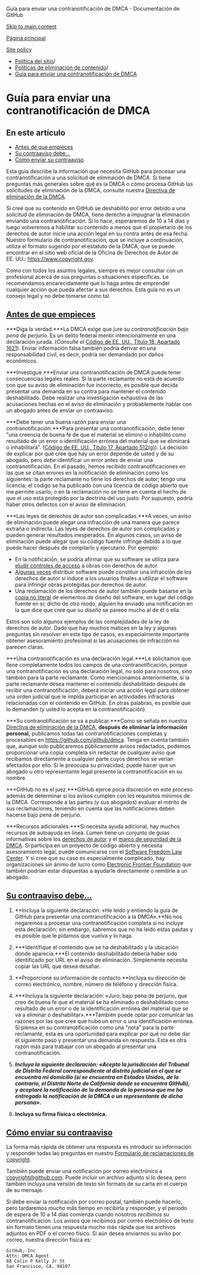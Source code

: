 Guía para enviar una contranotificación de DMCA - Documentación de GitHub

[Skip to main content](#main-content)

[Página principal](/es)

[Site policy](/es/site-policy)

* [Política del sitio](/es/site-policy)/
* [Políticas de eliminación de contenido](/es/site-policy/content-removal-policies)/
* [Guía para enviar una contranotificación de DMCA](/es/site-policy/content-removal-policies/guide-to-submitting-a-dmca-counter-notice)

Guía para enviar una contranotificación de DMCA
==========

En este artículo
----------

* [Antes de que empieces](#before-you-start)
* [Su contraaviso debe...](#your-counter-notice-must)
* [Cómo enviar su contraaviso](#how-to-submit-your-counter-notice)

Esta guía describe la información que necesita GitHub para procesar una contranotificación a una solicitud de eliminación de DMCA. Si tiene preguntas más generales sobre qué es la DMCA o cómo procesa GitHub las solicitudes de eliminación de la DMCA, consulte nuestra [Directiva de eliminación de la DMCA](/es/site-policy/content-removal-policies/dmca-takedown-policy).

Si cree que su contenido en GitHub se deshabilitó por error debido a una solicitud de eliminación de DMCA, tiene derecho a impugnar la eliminación enviando una contranotificación. Si lo hace, esperaremos de 10 a 14 días y luego volveremos a habilitar su contenido a menos que el propietario de los derechos de autor inicie una acción legal en su contra antes de esa fecha. Nuestro formulario de contranotificación, que se incluye a continuación, utiliza el formato sugerido por el estatuto de la DMCA, que se puede encontrar en el sitio web oficial de la Oficina de Derechos de Autor de EE. UU.: <https://www.copyright.gov>.

Como con todos los asuntos legales, siempre es mejor consultar con un profesional acerca de sus preguntas o situaciones específicas. Le recomendamos encarecidamente que lo haga antes de emprender cualquier acción que pueda afectar a sus derechos. Esta guía no es un consejo legal y no debe tomarse como tal.

[Antes de que empieces](#before-you-start)
----------

***Diga la verdad.***La DMCA exige que jure *su contranotificación bajo pena de perjurio*. Es un delito federal mentir intencionalmente en una declaración jurada. (*Consulte el* [Código de EE. UU., Título 18, Apartado 1621](https://www.gpo.gov/fdsys/pkg/USCODE-2011-title18/html/USCODE-2011-title18-partI-chap79-sec1621.htm)). Enviar información falsa también podría derivar en una responsabilidad civil, es decir, podría ser demandado por daños económicos.

***Investigue.***Enviar una contranotificación de DMCA puede tener consecuencias legales reales. Si la parte reclamante no está de acuerdo con que su aviso de eliminación fue incorrecto, es posible que decida presentar una demanda en su contra para mantener el contenido deshabilitado. Debe realizar una investigación exhaustiva de las acusaciones hechas en el aviso de eliminación y probablemente hablar con un abogado antes de enviar un contraaviso.

***Debe tener una buena razón para enviar una contranotificación.***Para presentar una contranotificación, debe tener "una creencia de buena fe de que el material se eliminó o inhabilitó como resultado de un error o identificación errónea del material que se eliminará o inhabilitará". ([Código de EE. UU., Título 17, Apartado 512(g)](https://www.copyright.gov/title17/92chap5.html#512)). La decisión de explicar por qué cree que hay un error depende de usted y de su abogado, pero *debe* identificar un error antes de enviar una contranotificación. En el pasado, hemos recibido contranotificaciones en las que se citan errores en la notificación de eliminación como los siguientes: la parte reclamante no tiene los derechos de autor; tengo una licencia; el código se ha publicado con una licencia de código abierto que me permite usarlo; o en la reclamación no se tiene en cuenta el hecho de que el uso está protegido por la doctrina del uso justo. Por supuesto, podría haber otros defectos con el aviso de eliminación.

***Las leyes de derechos de autor son complicadas.***A veces, un aviso de eliminación puede alegar una infracción de una manera que parece extraña o indirecta. Las leyes de derechos de autor son complicadas y pueden generar resultados inesperados. En algunos casos, un aviso de eliminación puede alegar que su código fuente infringe debido a lo que puede hacer después de compilarlo y ejecutarlo. Por ejemplo:

* En la notificación, se podría afirmar que su software se utiliza para [eludir controles de acceso](https://www.copyright.gov/title17/92chap12.html) a obras con derechos de autor.
* [Algunas veces](https://www.copyright.gov/docs/mgm/) distribuir software puede constituir una infracción de los derechos de autor si induce a los usuarios finales a utilizar el software para infringir obras protegidas por derechos de autor.
* Una reclamación de los derechos de autor también puede basarse en la [copia no literal](https://en.wikipedia.org/wiki/Substantial_similarity) de elementos de diseño del software, en lugar del código fuente en sí; dicho de otro modo, alguien ha enviado una notificación en la que dice que cree que su *diseño* se parece mucho al de él o ella.

Estos son solo algunos ejemplos de las complejidades de la ley de derechos de autor. Dado que hay muchos matices en la ley y algunas preguntas sin resolver en este tipo de casos, es especialmente importante obtener asesoramiento profesional si las acusaciones de infracción no parecen claras.

***Una contranotificación es una declaración legal.***Le solicitamos que llene completamente todos los campos de una contranotificación, porque una contranotificación es una declaración legal, no solo para nosotros, sino también para la parte reclamante. Como mencionamos anteriormente, si la parte reclamante desea mantener el contenido deshabilitado después de recibir una contranotificación, deberá iniciar una acción legal para obtener una orden judicial que le impida participar en actividades infractoras relacionadas con el contenido en GitHub. En otras palabras, es posible que lo demanden (y usted lo acepta en la contranotificación).

***Su contranotificación se va a publicar.***Como se señala en nuestra [Directiva de eliminación de la DMCA](/es/site-policy/content-removal-policies/dmca-takedown-policy#d-transparency), **después de eliminar la información personal,** publicamos todas las contranotificaciones completas y procesables en <https://github.com/github/dmca>. Tenga en cuenta también que, aunque solo publicaremos públicamente avisos redactados, podemos proporcionar una copia completa sin redactar de cualquier aviso que recibamos directamente a cualquier parte cuyos derechos se verían afectados por ello. Si le preocupa su privacidad, puede hacer que un abogado u otro representante legal presente la contranotificación en su nombre.

***GitHub no es el juez.***GitHub ejerce poca discreción en este proceso además de determinar si los avisos cumplen con los requisitos mínimos de la DMCA. Corresponde a las partes (y sus abogados) evaluar el mérito de sus reclamaciones, teniendo en cuenta que las notificaciones deben hacerse bajo pena de perjurio.

***Recursos adicionales.***Si necesita ayuda adicional, hay muchos recursos de autoayuda en línea. Lumen tiene un conjunto de guías informativas sobre los [derechos de autor](https://www.lumendatabase.org/topics/5) y el [marco de seguridad de la DMCA](https://www.lumendatabase.org/topics/14). Si participa en un proyecto de código abierto y necesita asesoramiento legal, puede comunicarse con el [Software Freedom Law Center](https://www.softwarefreedom.org/about/contact/). Y si cree que su caso es especialmente complicado, hay organizaciones sin ánimo de lucro como [Electronic Frontier Foundation](https://www.eff.org/pages/legal-assistance) que también podrían estar dispuestas a ayudarle directamente o remitirle a un abogado.

[Su contraaviso debe...](#your-counter-notice-must)
----------

1. **Incluya la siguiente declaración: «He leído y entiendo la guía de GitHub para presentar una contranotificación a la DMCA».**No nos negaremos a procesar una contranotificación completa si no incluye esta declaración; sin embargo, sabremos que no ha leído estas pautas y es posible que le pidamos que vuelva y lo haga.

2. ***Identifique el contenido que se ha deshabilitado y la ubicación donde aparecía.***El contenido deshabilitado debería haber sido identificado por URL en el aviso de eliminación. Simplemente necesita copiar las URL que desea desafiar.

3. **Proporcione su información de contacto.**Incluya su dirección de correo electrónico, nombre, número de teléfono y dirección física.

4. ***Incluya la siguiente declaración: «Juro, bajo pena de perjurio, que creo de buena fe que el material se ha eliminado o deshabilitado como resultado de un error o de la identificación errónea del material que se va a eliminar o deshabilitar».***También puede optar por comunicar las razones por las que cree que hubo un error o una identificación errónea. Si piensa en su contranotificación como una "nota" para la parte reclamante, esta es una oportunidad para explicar por qué no debe dar el siguiente paso y presentar una demanda en respuesta. Esta es otra razón más para trabajar con un abogado al presentar una contranotificación.

5. ***Incluya la siguiente declaración: «Acepto la jurisdicción del Tribunal de Distrito Federal correspondiente al distrito judicial en el que se encuentra mi domicilio (si se encuentra en Estados Unidos, de lo contrario, el Distrito Norte de California donde se encuentra GitHub), y aceptaré la notificación de la demanda de la persona que me ha entregado la notificación de la DMCA o un representante de dicha persona».***

6. **Incluya su firma física o electrónica.**

[Cómo enviar su contraaviso](#how-to-submit-your-counter-notice)
----------

La forma más rápida de obtener una respuesta es introducir su información y responder todas las preguntas en nuestro [Formulario de reclamaciones de copyright](https://github.com/contact/dmca).

También puede enviar una notificación por correo electrónico a [copyright@github.com](mailto:copyright@github.com). Puede incluir un archivo adjunto si lo desea, pero también incluya una versión de texto sin formato de su carta en el cuerpo de su mensaje.

Si debe enviar la notificación por correo postal, también puede hacerlo, pero tardaremos *mucho* más tiempo en recibirla y responder, y el período de espera de 10 a 14 días comienza cuando nosotros *recibimos* su contranotificación. Los avisos que recibimos por correo electrónico de texto sin formato tienen una respuesta mucho más rápida que los archivos adjuntos en PDF o el correo físico. Si aún desea enviarnos su aviso por correo, nuestra dirección física es:

```
GitHub, Inc
Attn: DMCA Agent
88 Colin P Kelly Jr St
San Francisco, CA. 94107

```
